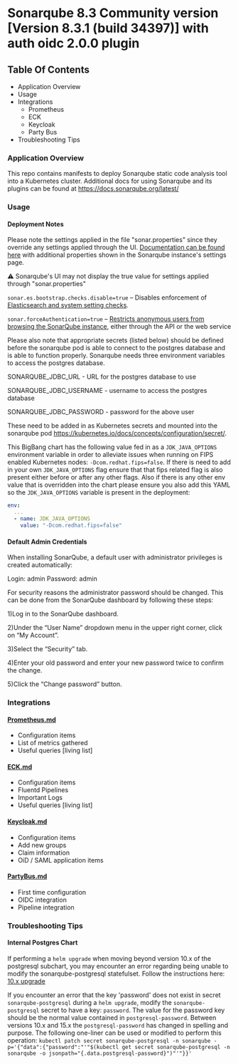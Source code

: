 # Sonarqube 8.3 Community version [Version 8.3.1 (build 34397)] with auth oidc 2.0.0 plugin

## Table Of Contents

- Application Overview
- Usage
- Integrations
  - Prometheus
  - ECK
  - Keycloak
  - Party Bus
- Troubleshooting Tips

### Application Overview

This repo contains manifests to deploy Sonarqube static code analysis tool into a Kubernetes cluster.
Additional docs for using Sonarqube and its plugins can be found at <https://docs.sonarqube.org/latest/>

### Usage

#### Deployment Notes

Please note the settings applied in the file "sonar.properties" since they override any settings applied through the UI. [Documentation can be found here](https://docs.sonarqube.org/latest/setup/operate-cluster/#header-8) with additional properties shown in the Sonarqube instance's settings page.

:warning: Sonarqube's UI may not display the true value for settings applied through "sonar.properties"

`sonar.es.bootstrap.checks.disable=true` – Disables enforcement of [Elasticsearch and system setting checks](https://www.elastic.co/guide/en/elasticsearch/reference/current/bootstrap-checks.html).

`sonar.forceAuthentication=true` – [Restricts anonymous users from browsing the SonarQube instance](https://docs.sonarqube.org/latest/instance-administration/security/), either through the API or the web service

Please also note that appropriate secrets (listed below) should be defined before the sonarqube pod is able to connect to the postgres database and is able to function properly.
Sonarqube needs three environment variables to access the postgres database.

SONARQUBE_JDBC_URL - URL for the postgres database to use

SONARQUBE_JDBC_USERNAME - username to access the postgres database

SONARQUBE_JDBC_PASSWORD - password for the above user

These need to be added in as Kubernetes secrets and mounted into the sonarqube pod <https://kubernetes.io/docs/concepts/configuration/secret/>.

This BigBang chart has the following value fed in as a `JDK_JAVA_OPTIONS` environment variable in order to alleviate issues when running on FIPS enabled Kubernetes nodes: `-Dcom.redhat.fips=false`. If there is need to add in your own `JDK_JAVA_OPTIONS` flag ensure that that fips related flag is also present either before or after any other flags. Also if there is any other env value that is overridden into the chart please ensure you also add this YAML so the `JDK_JAVA_OPTIONS` variable is present in the deployment:

```yaml
env:
  ...
  - name: JDK_JAVA_OPTIONS
    value: "-Dcom.redhat.fips=false"
```

#### Default Admin Credentials

When installing SonarQube, a default user with administrator privileges is created automatically:

Login: admin
Password: admin

For security reasons the administrator password should be changed. This can be done from the SonarQube dashboard by following these steps:

1)Log in to the SonarQube dashboard.

2)Under the “User Name” dropdown menu in the upper right corner, click on “My Account”.

3)Select the “Security” tab.

4)Enter your old password and enter your new password twice to confirm the change.

5)Click the “Change password” button.

### Integrations

#### [Prometheus.md](Prometheus.md)

- Configuration items
- List of metrics gathered
- Useful queries [living list]

#### [ECK.md](ECK.md)

- Configuration items
- Fluentd Pipelines
- Important Logs
- Useful queries [living list]

#### [Keycloak.md](Keycloak.md)

- Configuration items
- Add new groups
- Claim information
- OiD / SAML application items

#### [PartyBus.md](PartyBus.md)

- First time configuration
- OIDC integration
- Pipeline integration

### Troubleshooting Tips

#### Internal Postgres Chart

If performing a `helm upgrade` when moving beyond version 10.x of the postgresql subchart, you may encounter an error regarding being unable to modify the sonarqube-postgresql statefulset. Follow the instructions here: [10.x upgrade](https://github.com/bitnami/charts/blob/main/bitnami/postgresql/README.md#how-to-upgrade-to-version-1100)

If you encounter an error that the key 'password' does not exist in secret `sonarqube-postgresql` during a `helm upgrade`, modify the `sonarqube-postgresql` secret to have a key: `password`. The value for the password key should be the normal value contained in `postgresql-password`. Between versions 10.x and 15.x the `postgresql-password` has changed in spelling and purpose. The following one-liner can be used or modified to perform this operation: 
`kubectl patch secret sonarqube-postgresql -n sonarqube -p='{"data":{"password":"'"$(kubectl get secret sonarqube-postgresql -n sonarqube -o jsonpath="{.data.postgresql-password}")"'"}}'`
